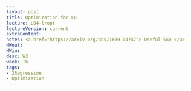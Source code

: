 ```yaml
---
layout: post
title: Optimization for LR
lecture: L04-lropt
lectureVersion: current
extraContent:
notes: <a href="https://arxiv.org/abs/1609.04747"> Useful SGD </a>
HWout: 
HWin:
desc: W3
week: Th
tags:
- 2Regression
- Optimization
---
```

